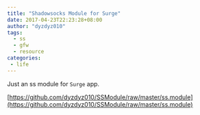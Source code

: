 ```yaml
---
title: "Shadowsocks Module for Surge"
date: 2017-04-23T22:23:28+08:00
author: "dyzdyz010"
tags:
  - ss
  - gfw
  - resource
categories: 
 - life
---
```


Just an ss module for `Surge` app.

[https://github.com/dyzdyz010/SSModule/raw/master/ss.module](https://github.com/dyzdyz010/SSModule/raw/master/ss.module)
